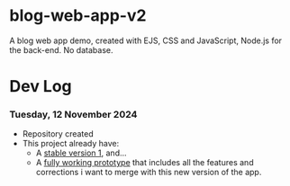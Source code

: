 # blog-web-app-v2
A blog web app demo, created with EJS, CSS and JavaScript, Node.js for the back-end. No database.

# Dev Log
### Tuesday, 12 November 2024
- Repository created
- This project already have:
  - A [stable version 1](https://github.com/nicolasmbronner/blog-web-app-v1), and...
  - A [fully working prototype](https://codepen.io/Nanodatron/full/jOjgQjz) that includes all the features and corrections i want to merge with this new version of the app.
